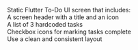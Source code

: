 Static Flutter To-Do UI screen that includes:
<br>
A screen header with a title and an icon
<br>
A list of 3 hardcoded tasks
<br>
Checkbox icons for marking tasks complete
<br>
Use a clean and consistent layout
